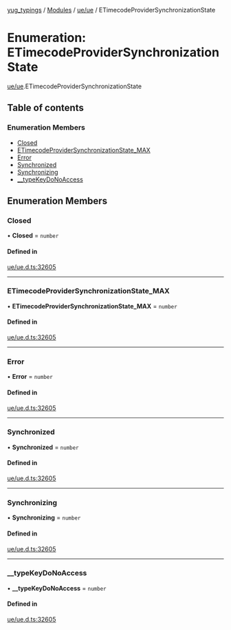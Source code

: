 [yug_typings](../README.md) / [Modules](../modules.md) / [ue/ue](../modules/ue_ue.md) / ETimecodeProviderSynchronizationState

# Enumeration: ETimecodeProviderSynchronizationState

[ue/ue](../modules/ue_ue.md).ETimecodeProviderSynchronizationState

## Table of contents

### Enumeration Members

- [Closed](ue_ue.ETimecodeProviderSynchronizationState.md#closed)
- [ETimecodeProviderSynchronizationState\_MAX](ue_ue.ETimecodeProviderSynchronizationState.md#etimecodeprovidersynchronizationstate_max)
- [Error](ue_ue.ETimecodeProviderSynchronizationState.md#error)
- [Synchronized](ue_ue.ETimecodeProviderSynchronizationState.md#synchronized)
- [Synchronizing](ue_ue.ETimecodeProviderSynchronizationState.md#synchronizing)
- [\_\_typeKeyDoNoAccess](ue_ue.ETimecodeProviderSynchronizationState.md#__typekeydonoaccess)

## Enumeration Members

### Closed

• **Closed** = `number`

#### Defined in

[ue/ue.d.ts:32605](https://github.com/YugMetaverse/yug_typings/blob/b7d9b19/ue/ue.d.ts#L32605)

___

### ETimecodeProviderSynchronizationState\_MAX

• **ETimecodeProviderSynchronizationState\_MAX** = `number`

#### Defined in

[ue/ue.d.ts:32605](https://github.com/YugMetaverse/yug_typings/blob/b7d9b19/ue/ue.d.ts#L32605)

___

### Error

• **Error** = `number`

#### Defined in

[ue/ue.d.ts:32605](https://github.com/YugMetaverse/yug_typings/blob/b7d9b19/ue/ue.d.ts#L32605)

___

### Synchronized

• **Synchronized** = `number`

#### Defined in

[ue/ue.d.ts:32605](https://github.com/YugMetaverse/yug_typings/blob/b7d9b19/ue/ue.d.ts#L32605)

___

### Synchronizing

• **Synchronizing** = `number`

#### Defined in

[ue/ue.d.ts:32605](https://github.com/YugMetaverse/yug_typings/blob/b7d9b19/ue/ue.d.ts#L32605)

___

### \_\_typeKeyDoNoAccess

• **\_\_typeKeyDoNoAccess** = `number`

#### Defined in

[ue/ue.d.ts:32605](https://github.com/YugMetaverse/yug_typings/blob/b7d9b19/ue/ue.d.ts#L32605)
